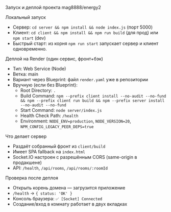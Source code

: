 Запуск и деплой проекта mag8888/energy2

Локальный запуск
- Сервер: `cd server && npm install && node index.js` (порт 5000)
- Клиент: `cd client && npm install && npm run build` (для прод) или `npm start` (dev)
- Быстрый старт: из корня `npm run start` запускает сервер и клиент одновременно.

Деплой на Render (один сервис, фронт+бэк)
- Тип: Web Service (Node)
- Ветка: main
- Вариант через Blueprint: файл `render.yaml` уже в репозитории
- Вручную (если без Blueprint):
  - Root Directory: `.`
  - Build Command: `npm --prefix client install --no-audit --no-fund && npm --prefix client run build && npm --prefix server install --no-audit --no-fund`
  - Start Command: `node server/index.js`
  - Health Check Path: `/health`
  - Environment: `NODE_ENV=production`, `NODE_VERSION=20`, `NPM_CONFIG_LEGACY_PEER_DEPS=true`

Что делает сервер
- Раздаёт собранный фронт из `client/build`
- Имеет SPA fallback на `index.html`
- Socket.IO настроен с разрешённым CORS (same-origin в продакшене)
- API: `/health`, `/api/rooms`, `/api/rooms/:roomId`

Проверка после деплоя
- Открыть корень домена — загрузится приложение
- `/health` → `{ status: 'OK' }`
- Консоль браузера: `✅ [Socket] Connected`
- Создание/вход в комнату работает в двух вкладках

